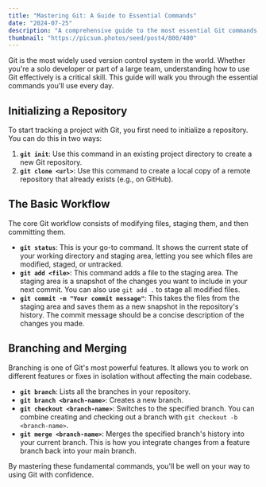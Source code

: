 ```yaml
---
title: "Mastering Git: A Guide to Essential Commands"
date: "2024-07-25"
description: "A comprehensive guide to the most essential Git commands that every developer should know. From initializing a repository to branching and merging, we cover it all."
thumbnail: "https://picsum.photos/seed/post4/800/400"
---
```


Git is the most widely used version control system in the world. Whether you're a solo developer or part of a large team, understanding how to use Git effectively is a critical skill. This guide will walk you through the essential commands you'll use every day.

## Initializing a Repository

To start tracking a project with Git, you first need to initialize a repository. You can do this in two ways:

1.  **`git init`**: Use this command in an existing project directory to create a new Git repository.
2.  **`git clone <url>`**: Use this command to create a local copy of a remote repository that already exists (e.g., on GitHub).

## The Basic Workflow

The core Git workflow consists of modifying files, staging them, and then committing them.

*   **`git status`**: This is your go-to command. It shows the current state of your working directory and staging area, letting you see which files are modified, staged, or untracked.
*   **`git add <file>`**: This command adds a file to the staging area. The staging area is a snapshot of the changes you want to include in your next commit. You can also use `git add .` to stage all modified files.
*   **`git commit -m "Your commit message"`**: This takes the files from the staging area and saves them as a new snapshot in the repository's history. The commit message should be a concise description of the changes you made.

## Branching and Merging

Branching is one of Git's most powerful features. It allows you to work on different features or fixes in isolation without affecting the main codebase.

*   **`git branch`**: Lists all the branches in your repository.
*   **`git branch <branch-name>`**: Creates a new branch.
*   **`git checkout <branch-name>`**: Switches to the specified branch. You can combine creating and checking out a branch with `git checkout -b <branch-name>`.
*   **`git merge <branch-name>`**: Merges the specified branch's history into your current branch. This is how you integrate changes from a feature branch back into your main branch.

By mastering these fundamental commands, you'll be well on your way to using Git with confidence.
